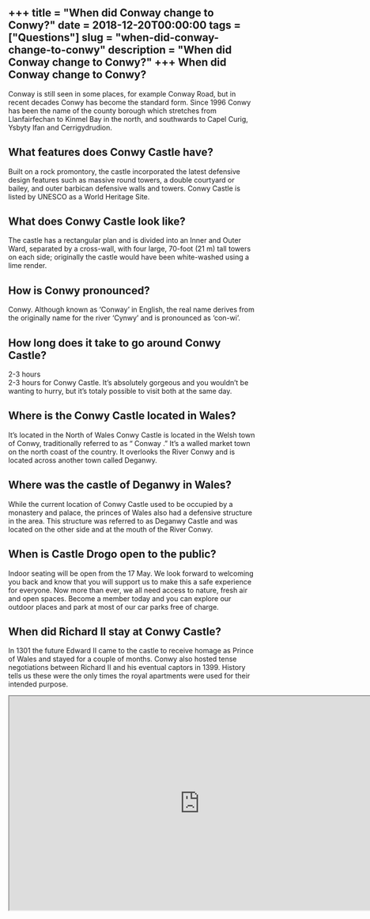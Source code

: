 +++
title = "When did Conway change to Conwy?"
date = 2018-12-20T00:00:00
tags = ["Questions"]
slug = "when-did-conway-change-to-conwy"
description = "When did Conway change to Conwy?"
+++
When did Conway change to Conwy?
--------------------------------

Conway is still seen in some places, for example Conway Road, but in recent decades Conwy has become the standard form. Since 1996 Conwy has been the name of the county borough which stretches from Llanfairfechan to Kinmel Bay in the north, and southwards to Capel Curig, Ysbyty Ifan and Cerrigydrudion.

What features does Conwy Castle have?
-------------------------------------

Built on a rock promontory, the castle incorporated the latest defensive design features such as massive round towers, a double courtyard or bailey, and outer barbican defensive walls and towers. Conwy Castle is listed by UNESCO as a World Heritage Site.

What does Conwy Castle look like?
---------------------------------

The castle has a rectangular plan and is divided into an Inner and Outer Ward, separated by a cross-wall, with four large, 70-foot (21 m) tall towers on each side; originally the castle would have been white-washed using a lime render.

How is Conwy pronounced?
------------------------

Conwy. Although known as ‘Conway’ in English, the real name derives from the originally name for the river ‘Cynwy’ and is pronounced as ‘con-wi’.

How long does it take to go around Conwy Castle?
------------------------------------------------

2-3 hours  
2-3 hours for Conwy Castle. It’s absolutely gorgeous and you wouldn’t be wanting to hurry, but it’s totaly possible to visit both at the same day.

Where is the Conwy Castle located in Wales?
-------------------------------------------

It’s located in the North of Wales Conwy Castle is located in the Welsh town of Conwy, traditionally referred to as “ Conway .” It’s a walled market town on the north coast of the country. It overlooks the River Conwy and is located across another town called Deganwy.

Where was the castle of Deganwy in Wales?
-----------------------------------------

While the current location of Conwy Castle used to be occupied by a monastery and palace, the princes of Wales also had a defensive structure in the area. This structure was referred to as Deganwy Castle and was located on the other side and at the mouth of the River Conwy.

When is Castle Drogo open to the public?
----------------------------------------

Indoor seating will be open from the 17 May. We look forward to welcoming you back and know that you will support us to make this a safe experience for everyone. Now more than ever, we all need access to nature, fresh air and open spaces. Become a member today and you can explore our outdoor places and park at most of our car parks free of charge.

When did Richard II stay at Conwy Castle?
-----------------------------------------

In 1301 the future Edward II came to the castle to receive homage as Prince of Wales and stayed for a couple of months. Conwy also hosted tense negotiations between Richard II and his eventual captors in 1399. History tells us these were the only times the royal apartments were used for their intended purpose.

<iframe allow="accelerometer; autoplay; clipboard-write; encrypted-media; gyroscope; picture-in-picture" allowfullscreen="" class="__youtube_prefs__  epyt-is-override  no-lazyload" data-no-lazy="1" data-origheight="433" data-origwidth="770" data-skipgform_ajax_framebjll="" height="433" id="_ytid_41187" loading="lazy" src="https://www.youtube.com/embed/65hImZXvUeo?enablejsapi=1&autoplay=0&cc_load_policy=0&cc_lang_pref=&iv_load_policy=1&loop=0&modestbranding=0&rel=1&fs=1&playsinline=0&autohide=2&theme=dark&color=red&controls=1&" title="YouTube player" width="770"></iframe>